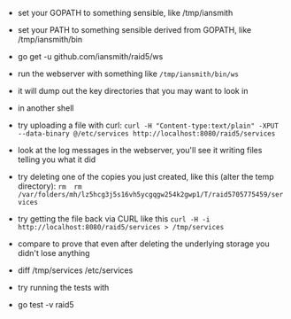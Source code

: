 * set your GOPATH to something sensible, like /tmp/iansmith
* set your PATH to something sensible derived from GOPATH, like /tmp/iansmith/bin

* go get -u github.com/iansmith/raid5/ws

* run the webserver with something like `/tmp/iansmith/bin/ws`
* it will dump out the key directories that you may want to look in

* in another shell
* try uploading a file with curl: `curl -H "Content-type:text/plain" -XPUT --data-binary @/etc/services http://localhost:8080/raid5/services`

* look at the log messages in the webserver, you'll see it writing files telling you what it did
* try deleting one of the copies you just created, like this (alter the temp directory): `rm  rm /var/folders/mh/lz5hcg3j5s16vh5ycgqgw254k2gwp1/T/raid5705775459/services`

* try getting the file back via CURL like this `curl -H -i  http://localhost:8080/raid5/services > /tmp/services`
* compare to prove that even after deleting the underlying storage you didn't lose anything
* diff /tmp/services /etc/services

* try running the tests with
* go test -v raid5